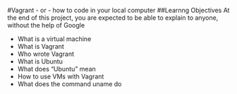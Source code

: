 #Vagrant - or - how to code in your local computer
##Learnng Objectives
At the end of this project, you are expected to be able to explain to anyone, without the help of Google
 * What is a virtual machine
 * What is Vagrant
 * Who wrote Vagrant
 * What is Ubuntu
 * What does “Ubuntu” mean
 * How to use VMs with Vagrant
 * What does the command uname do
